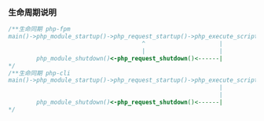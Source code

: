 <!--
 * @Author: 程英明
 * @Date: 2022-08-19 09:18:00
 * @LastEditTime: 2022-08-29 09:59:15
 * @LastEditors: 程英明
 * @Description: 
 * @FilePath: \doc-man\docs\devlang\php\source\lifecycle.md
 * QQ:504875043@qq.com
-->
### 生命周期说明
```c
/**生命同期 php-fpm
main()->php_module_startup()->php_request_startup()->php_execute_script()
                                      ^                     |
                                      |                     |
        php_module_shutdown()<-php_request_shutdown()<------|
*/
/**生命同期 php-cli
main()->php_module_startup()->php_request_startup()->php_execute_script()
                                                            |
                                                            |
        php_module_shutdown()<-php_request_shutdown()<------|
*/
```